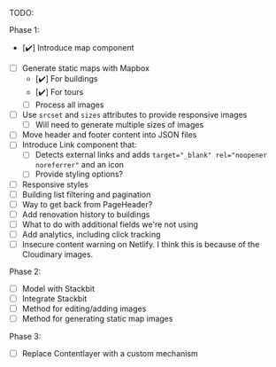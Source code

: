 TODO:

Phase 1:

- [✔️] Introduce map component
- [ ] Generate static maps with Mapbox
  - [✔️] For buildings
  - [✔️] For tours
  - [ ] Process all images
- [ ] Use `srcset` and `sizes` attributes to provide responsive images
  - [ ] Will need to generate multiple sizes of images
- [ ] Move header and footer content into JSON files
- [ ] Introduce Link component that:
  - [ ] Detects external links and adds `target="_blank" rel="noopener noreferrer"` and an icon
  - [ ] Provide styling options?
- [ ] Responsive styles
- [ ] Building list filtering and pagination
- [ ] Way to get back from PageHeader?
- [ ] Add renovation history to buildings
- [ ] What to do with additional fields we're not using
- [ ] Add analytics, including click tracking
- [ ] Insecure content warning on Netlify. I think this is because of the
      Cloudinary images.

Phase 2:

- [ ] Model with Stackbit
- [ ] Integrate Stackbit
- [ ] Method for editing/adding images
- [ ] Method for generating static map images

Phase 3:

- [ ] Replace Contentlayer with a custom mechanism
